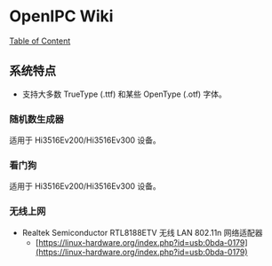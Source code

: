 # OpenIPC Wiki
[Table of Content](../README.md)

系统特点 
---------------

* 支持大多数 TrueType (.ttf) 和某些 OpenType (.otf) 字体。

### 随机数生成器

适用于 Hi3516Ev200/Hi3516Ev300 设备。

### 看门狗

适用于 Hi3516Ev200/Hi3516Ev300 设备。

### 无线上网

* Realtek Semiconductor RTL8188ETV 无线 LAN 802.11n 网络适配器
  * [https://linux-hardware.org/index.php?id=usb:0bda-0179](https://linux-hardware.org/index.php?id=usb:0bda-0179)

